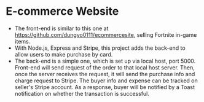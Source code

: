 # E-commerce Website

* The front-end is similar to this one at https://github.com/dungvo0111/ecommercesite, selling Fortnite in-game items. 
* With Node.js, Express and Stripe, this project adds the back-end to allow users to make purchase by card. 
* The back-end is a simple one, which is set up via local host, port 5000. Front-end will send request of the order to that local host server. Then, once the server receives the request, it will send the purchase info and charge request to Stripe. The buyer info and expense can be tracked on seller's Stripe account. As a response, buyer will be notified by a Toast notification on whether the transaction is successful. 
